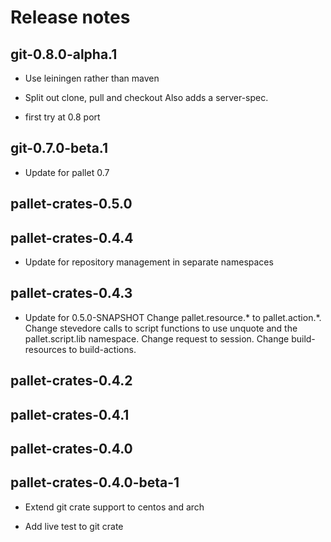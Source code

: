 # Release notes

## git-0.8.0-alpha.1

- Use leiningen rather than maven

- Split out clone, pull and checkout
  Also adds a server-spec.

- first try at 0.8 port

## git-0.7.0-beta.1

- Update for pallet 0.7

## pallet-crates-0.5.0


## pallet-crates-0.4.4

- Update for repository management in separate namespaces


## pallet-crates-0.4.3

- Update for 0.5.0-SNAPSHOT
  Change pallet.resource.* to pallet.action.*. Change stevedore calls to
  script functions to use unquote and the pallet.script.lib namespace. 
  Change request to session.  Change build-resources to build-actions.


## pallet-crates-0.4.2


## pallet-crates-0.4.1


## pallet-crates-0.4.0


## pallet-crates-0.4.0-beta-1

- Extend git crate support to centos and arch

- Add live test to git crate
